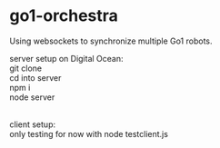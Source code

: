 # go1-orchestra
Using websockets to synchronize multiple Go1 robots.

server setup on Digital Ocean: <br>
git clone <br>
cd into server  <br>
npm i  <br>
node server  <br> <br>

client setup:  <br>
only testing for now with node testclient.js  <br>
